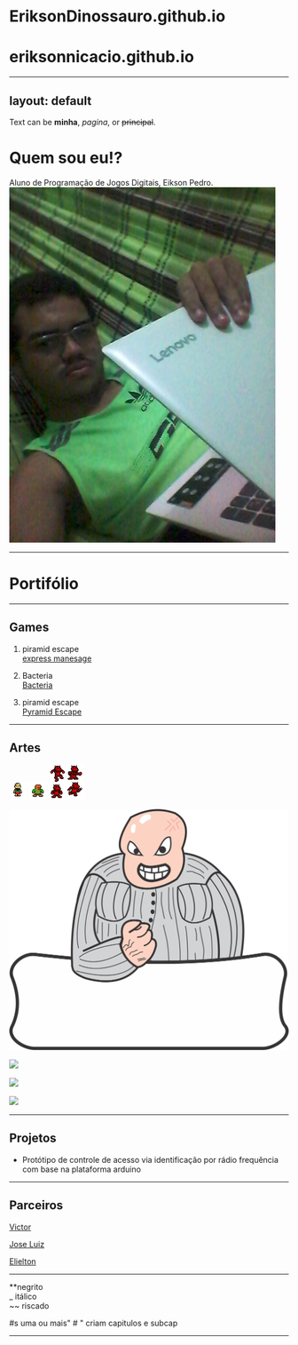 # EriksonDinossauro.github.io

# eriksonnicacio.github.io
 ---
layout: default
---

Text can be **minha**, _pagina_, or ~~principal~~.
# Quem sou eu!?
Aluno de Programação de Jogos Digitais, Eikson Pedro.
![](20180118_231632[1].jpg)
* * * 
# Portifólio 

* * *  
## Games  
1. piramid escape  
[express manesage](https://eriksonnicacio.github.io/New%20project/)

2. Bacteria  
[Bacteria](https://eriksonnicacio.github.io/bacteria2/)


3. piramid escape  
[Pyramid Escape](https://jldifrn.github.io/PyramidEscape/)  
* * *  
## Artes 
![](personagem2.png)              ![](bisonho_parado.png)          ![](predador-sheet0[1].png)

![](chefe.png)

![](DSC01836[1].JPG)

![](DSC01897[1].JPG)

![](DSC01896[1].JPG)

* * *  
## Projetos  
* Protótipo de controle de acesso via identificação por rádio frequência com base na plataforma arduino
 
***
## Parceiros
[Victor](https://victor-mesmo.github.io/)

[Jose Luiz](https://jldifrn.github.io/)

[Elielton](https://elielton90.github.io/)
* * *  
**negrito  
_ itálico  
~~ riscado  

#s uma ou mais" # " criam capitulos e subcap

* * *  
